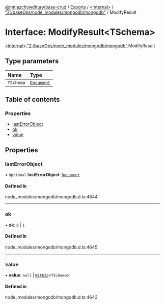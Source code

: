 [@imtiazchowdhury/base-crud](../README.md) / [Exports](../modules.md) / [\<internal\>](../modules/internal_.md) / ["Z:/baseOps/node\_modules/mongodb/mongodb"](../modules/internal_._Z__baseOps_node_modules_mongodb_mongodb_.md) / ModifyResult

# Interface: ModifyResult\<TSchema\>

[\<internal\>](../modules/internal_.md).["Z:/baseOps/node\_modules/mongodb/mongodb"](../modules/internal_._Z__baseOps_node_modules_mongodb_mongodb_.md).ModifyResult

## Type parameters

| Name | Type |
| :------ | :------ |
| `TSchema` | [`Document`](internal_.Document-1.md) |

## Table of contents

### Properties

- [lastErrorObject](internal_._Z__baseOps_node_modules_mongodb_mongodb_.ModifyResult.md#lasterrorobject)
- [ok](internal_._Z__baseOps_node_modules_mongodb_mongodb_.ModifyResult.md#ok)
- [value](internal_._Z__baseOps_node_modules_mongodb_mongodb_.ModifyResult.md#value)

## Properties

### lastErrorObject

• `Optional` **lastErrorObject**: [`Document`](internal_.Document-1.md)

#### Defined in

node_modules/mongodb/mongodb.d.ts:4644

___

### ok

• **ok**: ``0`` \| ``1``

#### Defined in

node_modules/mongodb/mongodb.d.ts:4645

___

### value

• **value**: ``null`` \| [`WithId`](../modules/internal_._Z__baseOps_node_modules_mongodb_mongodb_.md#withid)\<`TSchema`\>

#### Defined in

node_modules/mongodb/mongodb.d.ts:4643
